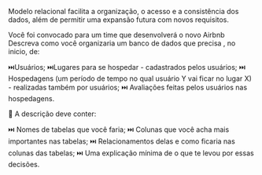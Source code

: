 Modelo relacional facilita a organização, o acesso e a consistência dos dados, além de permitir uma expansão futura com novos requisitos.

Você foi convocado para um time que desenvolverá o novo Airbnb
Descreva como você organizaria um banco de dados que precisa , no inicio, de:

⏭️Usuários;
⏭️Lugares para se hospedar - cadastrados pelos usuários;
⏭️ Hospedagens (um período de tempo no qual usuário Y vai ficar no lugar X) - realizadas também por usuários;
⏭️ Avaliações feitas pelos usuários nas hospedagens.

📍 A descrição deve conter: 

⏭️ Nomes de tabelas que você faria;
⏭️ Colunas que você acha mais importantes nas tabelas;
⏭️ Relacionamentos delas e como ficaria nas colunas das tabelas;
⏭️ Uma explicação mínima de o que te levou por essas decisões.
